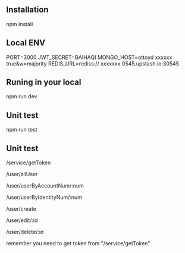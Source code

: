 ## Installation
npm install

## Local ENV
PORT=3000
JWT_SECRET=BAIHAQI
MONGO_HOST=ottoyd xxxxxx true&w=majority
REDIS_URL=rediss:// xxxxxxx 0545.upstash.io:30545

## Runing in your local
npm run dev

## Unit test
npm run test

## Unit test
/service/getToken

/user/allUser

/user/userByAccountNum/:num

/user/userByIdentityNum/:num

/user/create

/user/edit/:id

/user/delete/:id

remember you need to get token from "/service/getToken"

